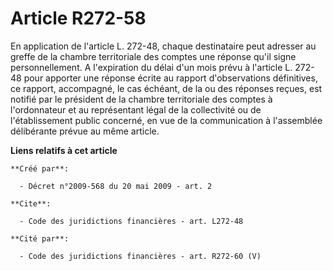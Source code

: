 # Article R272-58

En application de l'article L. 272-48, chaque destinataire peut adresser au greffe de la chambre territoriale des comptes une
réponse qu'il signe personnellement. A l'expiration du délai d'un mois prévu à l'article L. 272-48 pour apporter une réponse
écrite au rapport d'observations définitives, ce rapport, accompagné, le cas échéant, de la ou des réponses reçues, est
notifié par le président de la chambre territoriale des comptes à l'ordonnateur et au représentant légal de la collectivité
ou de l'établissement public concerné, en vue de la communication à l'assemblée délibérante prévue au même article.

**Liens relatifs à cet article**

	**Créé par**:

	  - Décret n°2009-568 du 20 mai 2009 - art. 2

	**Cite**:

	  - Code des juridictions financières - art. L272-48

	**Cité par**:

	  - Code des juridictions financières - art. R272-60 (V)
